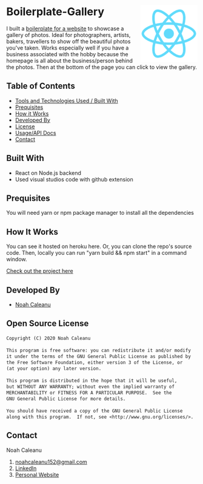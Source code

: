 # Boilerplate-Gallery <img align="right" alt="Sorry, Cannot find photo!" src="./public/logo192.png" width="150px" height="150px" >

I built a [boilerplate for a website](https://obscure-coast-37755.herokuapp.com/) to showcase a gallery of photos. Ideal for photographers, artists, bakers, travellers to show off the beautiful photos you've taken. Works especially well if you have a business associated with the hobby because the homepage is all about the business/person behind the photos. Then at the bottom of the page you can click to view the gallery. 



<!-- TABLE OF CONTENTS -->
## Table of Contents

* [Tools and Technologies Used / Built With](#built-with)
* [Prequisites](#prequisites)
* [How it Works](#how-it-works)
* [Developed By](#developed-by)
* [License](#open-source-license)
* [Usage/API Docs](#usage--api-docs)
* [Contact](#contact)




## Built With
* React on Node.js backend
* Used visual studios code with github extension




## Prequisites

You will need yarn or npm package manager to install all the dependencies




## How It Works

You can see it hosted on heroku here. Or, you can clone the repo's source code. Then, locally you can run "yarn build && npm start" in a command window.

[Check out the project here](https://obscure-coast-37755.herokuapp.com/)




## Developed By

- [Noah Caleanu](https://github.com/caleanunoah)





## Open Source License

```
Copyright (C) 2020 Noah Caleanu

This program is free software: you can redistribute it and/or modify
it under the terms of the GNU General Public License as published by
the Free Software Foundation, either version 3 of the License, or
(at your option) any later version.

This program is distributed in the hope that it will be useful,
but WITHOUT ANY WARRANTY; without even the implied warranty of
MERCHANTABILITY or FITNESS FOR A PARTICULAR PURPOSE.  See the
GNU General Public License for more details.

You should have received a copy of the GNU General Public License
along with this program.  If not, see <http://www.gnu.org/licenses/>.
```





## Contact

Noah Caleanu
  1. noahcaleanu152@gmail.com
  2. [LinkedIn](https://www.linkedin.com/in/noah-caleanu/) 
  3. [Personal Website](https://noah-caleanu.ca/)






